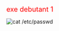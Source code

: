 <span style="color: red; font-size: 18px"> exe debutant 1 </span>

![cat /etc/passwd](https://raw.githubusercontent.com/tonuser/mon-image-repo/main/logo.png)

